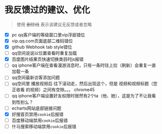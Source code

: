 # 我反馈过的建议、优化

> 使用 ~~删除线~~ 表示该建议无反馈或者忽略

- [x] pc qq客户端的等级窗口里vip浮层错位
- [x] vip.qq.com页面底部二维码错位
- [x] github Webhook tab style错位
- [ ] qq空间说说以位置查看时重复加载
- [x] 百度图片结果页快速切换类目时js报错
- [ ] qq iphone客户端在查看漫游消息时，只有一条时往上拉（刷新）会重复一直加载一条
- [ ] qq空间最新访客添加问题
- [ ] qq空间里  播放视频后 往下滚动走，然后出现这个，但是 视频和视频标题（您正收看 的视频）之间有空隙。。。 chrome45
- [ ] qq iphone客户端设置好友权限时居然有2个ta（他、她），这是为了不让我看到性别么？
- [ ] echarts网站底部链接问题
- [x] 好搜首页禁用`cookie`后报错
- [ ] 百度移动端禁用`cookie`后报错
- [ ] 什马搜索移动端禁用`cookie`后报错
